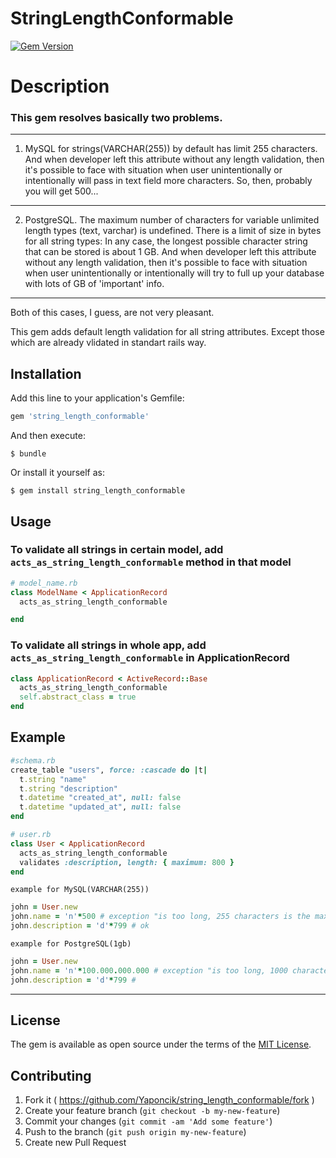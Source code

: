 # StringLengthConformable

[![Gem Version](https://badge.fury.io/rb/string_length_conformable.svg)](https://badge.fury.io/rb/string_length_conformable)

# Description

### This gem resolves basically two problems.
---
1. MySQL for strings(VARCHAR(255)) by default has limit 255 characters. And when developer left this attribute without any length validation, then it's possible to face with situation when user unintentionally or intentionally will pass in text field more characters. So, then, probably you will get 500...
---
2. PostgreSQL. The maximum number of characters for variable unlimited length types (text, varchar) is undefined. There is a limit of size in bytes for all string types: In any case, the longest possible character string that can be stored is about 1 GB.
And when developer left this attribute without any length validation, then it's possible to face with situation when user unintentionally or intentionally will try to full up your database with lots of GB of 'important' info.
---

Both of this cases, I guess, are not very pleasant.

This gem adds default length validation for all string attributes.
Except those which are already vlidated in standart rails way.

## Installation

Add this line to your application's Gemfile:

```ruby
gem 'string_length_conformable'
```

And then execute:

    $ bundle

Or install it yourself as:

    $ gem install string_length_conformable

## Usage

### To validate all strings in certain model, add `acts_as_string_length_conformable` method in that model

```ruby
# model_name.rb
class ModelName < ApplicationRecord
  acts_as_string_length_conformable

end
```
### To validate all strings in whole app, add `acts_as_string_length_conformable` in ApplicationRecord

```ruby
class ApplicationRecord < ActiveRecord::Base
  acts_as_string_length_conformable
  self.abstract_class = true
end

```

## Example

```ruby
#schema.rb
create_table "users", force: :cascade do |t|
  t.string "name"
  t.string "description"
  t.datetime "created_at", null: false
  t.datetime "updated_at", null: false
end
```

```ruby
# user.rb
class User < ApplicationRecord
  acts_as_string_length_conformable
  validates :description, length: { maximum: 800 }
end
```
`example for MySQL(VARCHAR(255))`
```ruby
john = User.new
john.name = 'n'*500 # exception "is too long, 255 characters is the maximum allowed"
john.description = 'd'*799 # ok
```
`example for PostgreSQL(1gb)`
```ruby
john = User.new
john.name = 'n'*100.000.000.000 # exception "is too long, 1000 characters is the maximum allowed"
john.description = 'd'*799 #
```
___

## License

The gem is available as open source under the terms of the [MIT License](https://opensource.org/licenses/MIT).

## Contributing

1. Fork it ( https://github.com/Yaponcik/string_length_conformable/fork )
2. Create your feature branch (`git checkout -b my-new-feature`)
3. Commit your changes (`git commit -am 'Add some feature'`)
4. Push to the branch (`git push origin my-new-feature`)
5. Create new Pull Request
